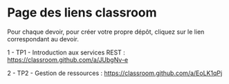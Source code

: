 # Page des liens classroom

Pour chaque devoir, pour créer votre propre dépôt, cliquez sur le lien correspondant au devoir.

1 - TP1 - Introduction aux services REST : https://classroom.github.com/a/JUbgNv-e

2 - TP2 - Gestion de ressources : https://classroom.github.com/a/EoLK1qPj

